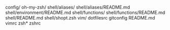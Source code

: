 config/
oh-my-zsh/
shell/aliases/
shell/aliases/README.md
shell/environment/README.md
shell/functions/
shell/functions/README.md
shell/README.md
shell/shopt.zsh
vim/
dotfilesrc
gitconfig
README.md
vimrc
zsh*
zshrc
